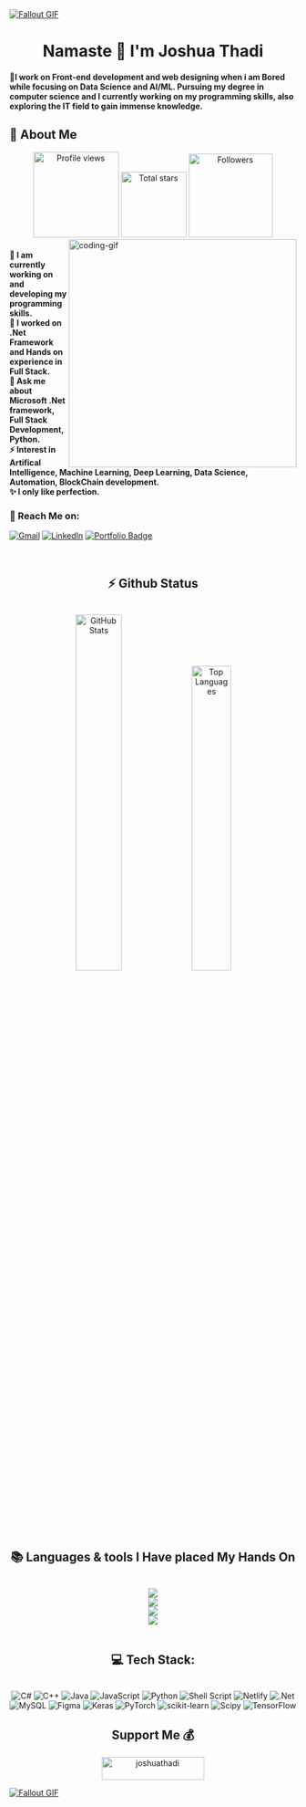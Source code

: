 <!--
<div align="center">
  <a href="#">
    <img 
      width="100%" 
      src="https://capsule-render.vercel.app/api?type=waving&color=FFA500&height=120&section=header&text=&fontSize=30&fontColor=000000&animation=twinkling"
    />
  </a>
  <br>
-->

<!--
<p align="center">
  <img 
    src="https://capsule-render.vercel.app/api?type=waving&color=FFD700&height=80&section=footer"
    width="100%" 
  />
</p>
-->

<!-- MasterHead -->
<a href="https://github.com/JoshuaThadi/JoshuaThadi/blob/main/fallout_grayscale%20(1).gif">
  <img src="https://github.com/JoshuaThadi/JoshuaThadi/blob/main/fallout_grayscale%20(1).gif" alt="Fallout GIF" style="width:auto; height:auto"/>
</a>

<!--<h1 align="left">
<img width="100%" src="https://readme-typing-svg.herokuapp.com/?font=Righteous&size=40&center=true&vCenter=true&width=800&height=70&duration=4000&lines=Hello!+👋;+MASTERJUDAH+here+🔥+!;"  alt="Typing Animation" style="width:100%"/>-->

</h1>
<h1 align="center">Namaste 🙏 I'm Joshua Thadi</h1>

<h4 align="left">🌟I work on Front-end development and web designing when i am Bored while focusing on Data Science and AI/ML. Pursuing my degree in computer science and I currently working on my programming skills, also exploring the IT field to gain immense knowledge.</h4>

 <h2>💫 About Me</h2>

 <div align="center">
<a href="https://github.com/JoshuaThadi">
  <img width="150px" 
       src="https://komarev.com/ghpvc/?username=JoshuaThadi&label=Profile%20views&color=318CE7&style=for-the-badge" 
       alt="Profile views" /></a>
<a href="https://api.github-star-counter.workers.dev/user/JoshuaThadi">
  <img width="115px" 
       alt="Total stars" 
       title="Total stars on GitHub" 
       src="https://custom-icon-badges.herokuapp.com/badge/dynamic/json?logo=star&color=318CE7&labelColor=505050&label=Stars&style=for-the-badge&query=%24.stars&url=https://api.github-star-counter.workers.dev/user/JoshuaThadi" /></a>
<a href="https://github.com/JoshuaThadi?tab=followers">
  <img width="147px" 
       alt="Followers" 
       title="Follow me on GitHub" 
       src="https://custom-icon-badges.herokuapp.com/github/followers/JoshuaThadi?color=318CE7&labelColor=505050&style=for-the-badge&logo=person-add&label=Followers&logoColor=white" /></a>
 </div>


    
<!--👀VIEWS / 🌐WEBSITE: https://github.com/antonkomarev/github-profile-views-counter -->
<img align="right" alt="coding-gif" width="400" src="https://github.com/JoshuaThadi/JoshuaThadi/blob/main/transparent_gitgif.gif">


<!--<p align="left"> <a href="https://twitter.com/" target="blank"><img src="https://img.shields.io/twitter/follow/?logo=twitter&style=for-the-badge" alt="" /></a> </p>
<div align="left">-->
<h4> 
  🌱 I am currently working on and developing my programming skills.</br>
 🔭 I worked on .Net Framework and Hands on experience in Full Stack.</br>
 💬 Ask me about Microsoft .Net framework, Full Stack Development, Python.</br>
 ⚡ Interest in Artifical Intelligence, Machine Learning, Deep Learning, Data Science, Automation, BlockChain development.</br>
 ✨ I only like perfection.</h4> <div align="left"> 
  <h3>🌟 Reach Me on:</h3>

  

  <a href="mailto:anonymousprogra@gmail.com"><img src="https://img.shields.io/badge/Gmail-333333?style=for-the-badge&logo=gmail&logoColor=red" alt="Gmail" /></a> 
  <a href="https://www.linkedin.com/in/joshuathadi?lipi=urn%3Ali%3Apage%3Ad_flagship3_profile_view_base_contact_details%3BFxu5Jm6MQU2szDeuwmZmyQ%3D%3D" target="_blank"><img src="https://img.shields.io/badge/LinkedIn-0077B5?style=for-the-badge&logo=linkedin&logoColor=white" alt="LinkedIn" /></a> 
  <a href="https://masterjudah-bashfolio.netlify.app/" target="_blank">
  <img src="https://img.shields.io/badge/Bashfolio-505050?style=for-the-badge&logo=gnu-bash&logoColor=white&labelColor=505050" alt="Portfolio Badge">
</a>


  
  <!--<a href="https://joshuathadi.github.io" target="_blank"><img src="https://img.shields.io/badge/Portfolio-FF5722?style=for-the-badge&logo=todoist&logoColor=white" alt="Portfolio" /></a>
-->
</div></h4>

</div>
<br/>

<h2 align="center">⚡ Github Status</h2>
<br>
<div align="center">
  <img width="40%" src="https://github-readme-stats.vercel.app/api?username=joshuathadi&theme=default&hide_border=false&include_all_commits=false&count_private=false" alt="GitHub Stats">
  <!--<img src="https://github-readme-streak-stats.herokuapp.com/?user=joshuathadi&theme=default&hide_border=false" alt="GitHub Streak">-->

  <img width="37%" src="https://github-readme-stats.vercel.app/api/top-langs/?username=joshuathadi&theme=default&hide_border=false&include_all_commits=false&count_private=false&layout=compact" alt="Top Languages">
</div>

<br/><br/>


<h2 align="center">📚 Languages & tools I Have placed My Hands On </h2>

<br/>

<div align="center">
  <img src="https://skillicons.dev/icons?i=androidstudio,kotlin,nodejs,mongodb,gitlab,raspberrypi,arduino,nextjs,tailwind" /><br>
    <img src="https://skillicons.dev/icons?i=bootstrap,html,css,vscode,github,git,notion,figma,pycharm" /><br>
    <img src="https://skillicons.dev/icons?i=c,bash,kali,arch,ubuntu,python,javascript,mysql,dotnet" /><br>
    <img src="https://skillicons.dev/icons?i=cpp,cs,vim,java,htmx,debian,neovim,atom,pwsh" /><br>
</div>

<br/>

<!--<div align="center">
    <h2>📊 GitHub Stats </h2>
    <img width="400px" src="https://github-readme-stats.vercel.app/api?username=JoshuaThadi&theme=shadow_blue&hide_border=true&include_all_commits=false&count_private=false" alt="GitHub Stats">
    <img width="400px" src="https://github-readme-streak-stats.herokuapp.com/?user=JoshuaThadi&theme=shadow_blue&hide_border=true" alt="GitHub Streak Stats"><br/>
    <img width="300px" src="https://github-readme-stats.vercel.app/api/top-langs/?username=JoshuaThadi&theme=shadow_blue&hide_border=true&include_all_commits=false&count_private=false&layout=compact" alt="Top Languages">
</div>-->

<div align="center">
  <h2>💻 Tech Stack:</h2>
     <br/>
  <div align="center">
   <img src="https://img.shields.io/badge/c%23-%23239120.svg?style=for-the-badge&logo=csharp&logoColor=white" alt="C#" /> 
  <img src="https://img.shields.io/badge/c++-%2300599C.svg?style=for-the-badge&logo=c%2B%2B&logoColor=white" alt="C++" />
  <img src="https://img.shields.io/badge/java-%23ED8B00.svg?style=for-the-badge&logo=openjdk&logoColor=white" alt="Java" />
  <img src="https://img.shields.io/badge/javascript-%23323330.svg?style=for-the-badge&logo=javascript&logoColor=%23F7DF1E" alt="JavaScript" />
  <img src="https://img.shields.io/badge/python-3670A0?style=for-the-badge&logo=python&logoColor=ffdd54" alt="Python" />
  <img src="https://img.shields.io/badge/shell_script-%23121011.svg?style=for-the-badge&logo=gnu-bash&logoColor=white" alt="Shell Script" />
  <img src="https://img.shields.io/badge/netlify-%23000000.svg?style=for-the-badge&logo=netlify&logoColor=#00C7B7" alt="Netlify" />
  <img src="https://img.shields.io/badge/.NET-5C2D91?style=for-the-badge&logo=.net&logoColor=white" alt=".Net" />
  <img src="https://img.shields.io/badge/mysql-4479A1.svg?style=for-the-badge&logo=mysql&logoColor=white" alt="MySQL" />
  <img src="https://img.shields.io/badge/figma-%23F24E1E.svg?style=for-the-badge&logo=figma&logoColor=white" alt="Figma" />
  <img src="https://img.shields.io/badge/Keras-%23D00000.svg?style=for-the-badge&logo=Keras&logoColor=white" alt="Keras" />
  <img src="https://img.shields.io/badge/PyTorch-%23EE4C2C.svg?style=for-the-badge&logo=PyTorch&logoColor=white" alt="PyTorch" />
  <img src="https://img.shields.io/badge/scikit--learn-%23F7931E.svg?style=for-the-badge&logo=scikit-learn&logoColor=white" alt="scikit-learn" />
  <img src="https://img.shields.io/badge/SciPy-%230C55A5.svg?style=for-the-badge&logo=scipy&logoColor=%white" alt="Scipy" />
  <img src="https://img.shields.io/badge/TensorFlow-%23FF6F00.svg?style=for-the-badge&logo=TensorFlow&logoColor=white" alt="TensorFlow" />
  </div>
  <div align="center"> 
  </div>
    <!--<h2>⭐ Top Contributed Repo!</h2>
       <br/>
      <img src="https://github-contributor-stats.vercel.app/api?username=JoshuaThadi&limit=5&theme=transparent&combine_all_yearly_contributions=true" alt="Top Contributed Repo">
      <br/>-->
  </div>
</div>

<h2 align="center">Support Me 💰 </h2>

<p align="center">
  <a href="https://www.buymeacoffee.com/joshuathadi"> <img align="center" src="https://cdn.buymeacoffee.com/buttons/v2/default-yellow.png" height="40" width="180" alt="joshuathadi" /></a>
 <!-- <a href="https://buymeacoffee.com/joshuathadi">
    <img align="center" width="200px" src="https://img.shields.io/badge/Buy%20Me%20A%20Coffee-F7B42C?style=for-the-badge&logo=buy-me-a-coffee&logoColor=white" alt="Buy Me A Coffee"></a>-->
</p>


<!--<h1 align="center">
    <img src="https://readme-typing-svg.herokuapp.com/?font=Righteous&size=35&center=true&vCenter=true&width=800&height=70&duration=4000&lines=Thank+You!+👍;+for+your+visit+📱+!;" />
</h1>-->

<a href="https://github.com/JoshuaThadi/Wall-E-Desk/blob/main/green.gif"><img src="https://github.com/JoshuaThadi/Wall-E-Desk/blob/main/Pixel-Art-2/green.gif" alt="Fallout GIF" style="width:auto; height:auto"/></a>

<img src="https://www.animatedimages.org/data/media/562/animated-line-image-0184.gif" width="1920" height=0.4/>


